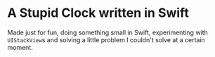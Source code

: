 # A Stupid Clock written in Swift

Made just for fun, doing something small in Swift, experimenting with `UIStackView`s and solving a little problem I couldn't solve at a certain moment.
